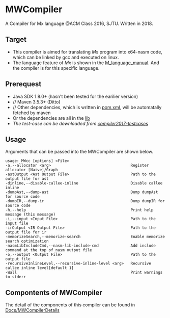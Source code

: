 # MWCompiler

A Compiler for Mx language @ACM Class 2016, SJTU. Written in 2018.

## Target

* This compiler is aimed for translating *Mx* program into x64-nasm code, which can be linked by gcc and executed on linux.
* The language feature of *Mx* is shown in the [M_language_manual](./MxDescribe/M_language_manual.pdf). And the compiler is for this specific language.

## Prerequest

* Java SDK 1.8.0+ (hasn't been tested for the earilier version)
* // Maven 3.5.3+ (Ditto)
* // Other dependencies, which is written in [pom.xml](./MWCompiler/pom.xml), will be automatally fetched by maven
* Or the dependencies are all in the [lib](./lib)
* *The test-case can be downloaded from [compiler2017-testcases](https://bitbucket.org/acmcompiler/compiler2017-testcases.git)*

## Usage

Arguments that can be passed into the MWCompiler are shown below.

    usage: MWcc [options] <File>
    -a,--allocator <arg>                                   Register allocator [Naive]/Graph
    -astOutput <Ast Output File>                           Path to the output file for ast
    -dinline,--disable-callee-inline                       Disable callee inline
    -dumpAst,--dump-ast                                    Dump dumpAst for source code
    -dumpIR,--dump-ir                                      Dump dumpIR for source code
    -h,--help                                              Print help message (this message)
    -i,--input <Input File>                                Path to the input file
    -irOutput <IR Output File>                             Path to the output file for ir
    -memorizeSearch,--memorize-search                      Enable memorize search optimization
    -nasmLibIncludeCmd,--nasm-lib-include-cmd              Add include command at the top of nasm output file
    -o,--output <Output File>                              Path to the output file
    -recursiveInlineLevel,--recursive-inline-level <arg>   Recursive callee inline level[default 1]
    -Wall                                                  Print warnings to stderr

## Compontents of MWCompiler

The detail of the components of this compiler can be found in [Docs/MWCompilerDetails](./Docs/MWCompilerDetails.md)